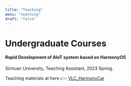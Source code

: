 ```yaml
---
title: "Teaching"
menu: "teaching"
draft: "false"
---
```

# Undergraduate Courses

#### Rapid Development of AIoT system based on HarmonyOS
Sichuan University, Teaching Assistant, 2023 Spring.

Teaching materials at here 👉: [VLC_HarmonyCar](https://github.com/MorrisHohoho/VLC_HarmonyCar)
